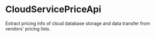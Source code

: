 # CloudServicePriceApi
Extract pricing info of cloud database storage and data transfer from vendors' pricing lists.
